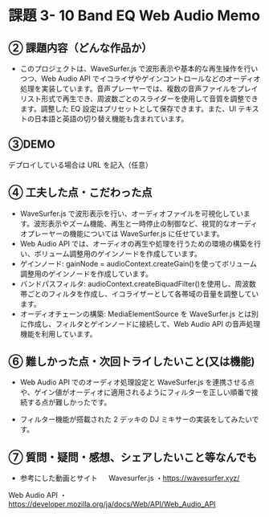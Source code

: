 # 課題 3- 10 Band EQ Web Audio Memo

## ② 課題内容（どんな作品か）

- このプロジェクトは、WaveSurfer.js で波形表示や基本的な再生操作を行いつつ、Web Audio API でイコライザやゲインコントロールなどのオーディオ処理を実装しています。音声プレーヤーでは、複数の音声ファイルをプレイリスト形式で再生でき、周波数ごとのスライダーを使用して音質を調整できます。調整した EQ 設定はプリセットとして保存できます。また、UI テキストの日本語と英語の切り替え機能も含まれています。

## ③DEMO

デプロイしている場合は URL を記入（任意）

## ④ 工夫した点・こだわった点

- WaveSurfer.js で波形表示を行い、オーディオファイルを可視化しています。波形表示やズーム機能、再生と一時停止の制御など、視覚的なオーディオプレーヤーの機能については WaveSurfer.js に任せています。
- Web Audio API では、オーディオの再生や処理を行うための環境の構築を行い、ボリューム調整用のゲインノードを作成しています。
- ゲインノード: gainNode = audioContext.createGain()を使ってボリューム調整用のゲインノードを作成しています。
- バンドパスフィルタ: audioContext.createBiquadFilter()を使用し、周波数帯ごとのフィルタを作成し、イコライザーとして各帯域の音量を調整しています。
- オーディオチェーンの構築: MediaElementSource を WaveSurfer.js とは別に作成し、フィルタとゲインノードに接続して、Web Audio API の音声処理機能を利用しています。

## ⑥ 難しかった点・次回トライしたいこと(又は機能)

- Web Audio API でのオーディオ処理設定と WaveSurfer.js を連携させる点や、ゲイン値がオーディオに適用されるようにフィルターを正しい順番で接続する点が難しかったです。

- フィルター機能が搭載された 2 デッキの DJ ミキサーの実装をしてみたいです。

## ⑦ 質問・疑問・感想、シェアしたいこと等なんでも

- 参考にした動画とサイト
  　 Wavesurfer.js
  ・https://wavesurfer.xyz/

Web Audio API
・https://developer.mozilla.org/ja/docs/Web/API/Web_Audio_API
